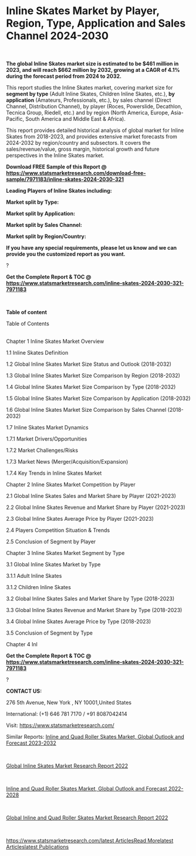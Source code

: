 <h1>Inline Skates Market by Player, Region, Type, Application and Sales Channel 2024-2030</h1><br/><p><strong>The global Inline Skates market size is estimated to be $461 million in 2023, and will reach $662 million by 2032, growing at a <strong>CAGR</strong> of 4.1% during the forecast period from 2024 to 2032.</strong></p>
 
 
 
 <p>This report studies the Inline Skates market, covering market size for <strong>segment by type</strong> (Adult Inline Skates, Children Inline Skates, etc.), <strong>by application</strong> (Amateurs, Professionals, etc.), by sales channel (Direct Channel, Distribution Channel), by player (Roces, Powerslide, Decathlon, Tecnica Group, Riedell, etc.) and by region (North America, Europe, Asia-Pacific, South America and Middle East & Africa).</p>
 
 
 
 <p>This report provides detailed historical analysis of global market for Inline Skates from 2018-2023, and provides extensive market forecasts from 2024-2032 by region/country and subsectors. It covers the sales/revenue/value, gross margin, historical growth and future perspectives in the Inline Skates market.</p>
 
 
 
 <p><strong>Download FREE Sample of this Report @ <a href="https://www.statsmarketresearch.com/download-free-sample/7971183/inline-skates-2024-2030-321">https://www.statsmarketresearch.com/download-free-sample/7971183/inline-skates-2024-2030-321</a></strong></p>
 
 
 
 <p><strong>Leading Players of Inline Skates including:</strong></p>
 
 
 
 <p><strong>Market split by Type:</strong></p>
 
 
 
 <p><strong>Market split <strong>by Application</strong>:</strong></p>
 
 
 
 <p><strong>Market split by Sales Channel:</strong></p>
 
 
 
 <p><strong>Market split by Region/Country:</strong></p>
 
 
 
 <p><strong>If you have any special requirements, please let us know and we can provide you the customized report as you want.</strong></p>
 
 
 
 <p>? </p>
 
 
 
 <div><b>Get the Complete Report & TOC @ <a href="https://www.statsmarketresearch.com/inline-skates-2024-2030-321-7971183">https://www.statsmarketresearch.com/inline-skates-2024-2030-321-7971183</a></b></div>
 
 
 
 <p><br />
 
 <b>Table of content</b></p>
 
 
 
 <p>Table of Contents<br />
 
 <br />
 
 Chapter 1 Inline Skates Market Overview<br />
 
 1.1 Inline Skates Definition<br />
 
 1.2 Global Inline Skates Market Size Status and Outlook (2018-2032)<br />
 
 1.3 Global Inline Skates Market Size Comparison by Region (2018-2032)<br />
 
 1.4 Global Inline Skates Market Size Comparison by Type (2018-2032)<br />
 
 1.5 Global Inline Skates Market Size Comparison by Application (2018-2032)<br />
 
 1.6 Global Inline Skates Market Size Comparison by Sales Channel (2018-2032)<br />
 
 1.7 Inline Skates Market Dynamics<br />
 
 1.7.1 Market Drivers/Opportunities<br />
 
 1.7.2 Market Challenges/Risks<br />
 
 1.7.3 Market News (Merger/Acquisition/Expansion)<br />
 
 1.7.4 Key Trends in Inline Skates Market<br />
 
 Chapter 2 Inline Skates Market Competition by Player<br />
 
 2.1 Global Inline Skates Sales and Market Share by Player (2021-2023)<br />
 
 2.2 Global Inline Skates Revenue and Market Share by Player (2021-2023)<br />
 
 2.3 Global Inline Skates Average Price by Player (2021-2023)<br />
 
 2.4 Players Competition Situation & Trends<br />
 
 2.5 Conclusion of Segment by Player<br />
 
 Chapter 3 Inline Skates Market Segment by Type<br />
 
 3.1 Global Inline Skates Market by Type<br />
 
 3.1.1 Adult Inline Skates<br />
 
 3.1.2 Children Inline Skates<br />
 
 3.2 Global Inline Skates Sales and Market Share by Type (2018-2023)<br />
 
 3.3 Global Inline Skates Revenue and Market Share by Type (2018-2023)<br />
 
 3.4 Global Inline Skates Average Price by Type (2018-2023)<br />
 
 3.5 Conclusion of Segment by Type<br />
 
 Chapter 4 Inl</p>
 
 
 
 <div><b>Get the Complete Report & TOC @ <a href="https://www.statsmarketresearch.com/inline-skates-2024-2030-321-7971183">https://www.statsmarketresearch.com/inline-skates-2024-2030-321-7971183</a></b></div>
 
 
 
 <p>? </p>
 
 
 
 <p><b>CONTACT US:</b><br />
 
 276 5th Avenue, New York , NY 10001,United States<br />
 
 International: (+1) 646 781 7170 / +91 8087042414<br />
 
 Visit: <a href="https://www.statsmarketresearch.com/">https://www.statsmarketresearch.com/</a><br />
 
 Similar Reports: <a href="https://www.statsmarketresearch.com/inline-skates-2024-2030-321-7971183">Inline and Quad Roller Skates Market, Global Outlook and Forecast 2023-2032</a><br />
 
 <br />
 
 <a href="https://www.statsmarketresearch.com/inline-skates-2024-2030-321-7971183">Global Inline Skates Market Research Report 2022</a><br />
 
 <br />
 
 <a href="https://www.statsmarketresearch.com/inline-skates-2024-2030-321-7971183">Inline and Quad Roller Skates Market, Global Outlook and Forecast 2022-2028</a><br />
 
 <br />
 
 <a href="https://www.statsmarketresearch.com/inline-skates-2024-2030-321-7971183">Global Inline and Quad Roller Skates Market Research Report 2022</a><br />
 
 <br />
 
 <a href="https://gyeongbokgung.com">https://www.statsmarketresearch.com/</a><a href="https://hallyeomaritime.com">latest Articles</a><a href="https://jingwansa.com">Read More</a><a href="https://nguoiviet.jp/">latest Articles</a><a href="https://www.intelmarketresearch.com/">latest Publications</a></p>